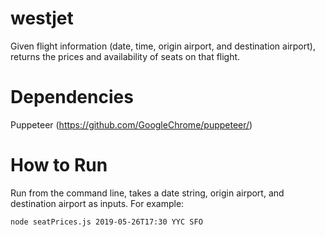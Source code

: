 # westjet
Given flight information (date, time, origin airport, and destination airport), returns the prices and availability of seats on that flight.

# Dependencies
Puppeteer (https://github.com/GoogleChrome/puppeteer/)

# How to Run
Run from the command line, takes a date string, origin airport, 
and destination airport as inputs. For example:
```
node seatPrices.js 2019-05-26T17:30 YYC SFO
```
